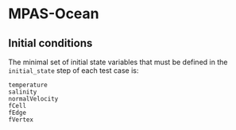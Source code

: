 # MPAS-Ocean

## Initial conditions

The minimal set of initial state variables that must be defined in the `initial_state` step of each test case is:

```
temperature
salinity
normalVelocity
fCell
fEdge
fVertex
```
